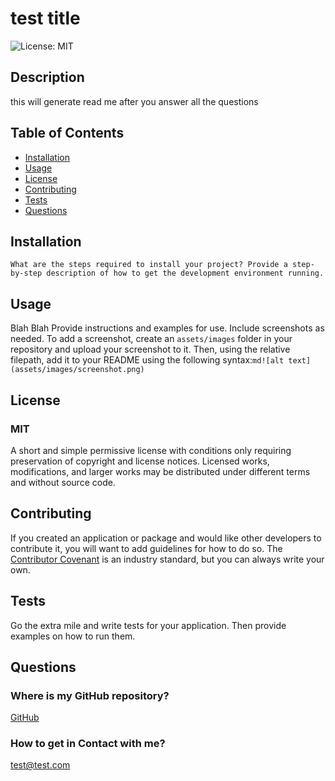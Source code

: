 

# test title


![License: MIT](https://img.shields.io/badge/License-MIT-green.svg)
    

## Description

this will generate read me after you answer all the questions
    

## Table of Contents
* [Installation](#installation)
* [Usage](#usage)
* [License](#license)
* [Contributing](#contributing)
* [Tests](#tests)
* [Questions](#questions)

## Installation

    What are the steps required to install your project? Provide a step-by-step description of how to get the development environment running.
    

## Usage

Blah Blah Provide instructions and examples for use. Include screenshots as needed. To add a screenshot, create an `assets/images` folder in your repository and upload your screenshot to it. Then, using the relative filepath, add it to your README using the following syntax:```md![alt text](assets/images/screenshot.png)```
    

## License

### MIT
A short and simple permissive license with conditions only requiring preservation of copyright and license notices. Licensed works, modifications, and larger works may be distributed under different terms and without source code.
        

## Contributing

If you created an application or package and would like other developers to contribute it, you will want to add guidelines for how to do so. The [Contributor Covenant](https://www.contributor-covenant.org/) is an industry standard, but you can always write your own.
    

## Tests

Go the extra mile and write tests for your application. Then provide examples on how to run them.
    

## Questions
### Where is my GitHub repository?
[GitHub](https://github.com/chattean
    )

### How to get in Contact with me?

test@test.com
    

